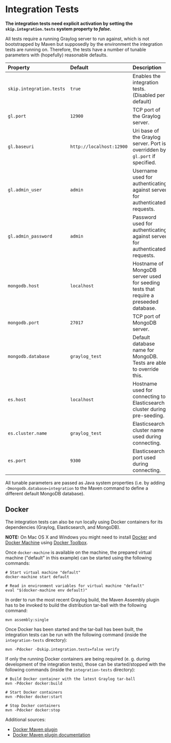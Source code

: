 # Integration Tests

__The integration tests need explicit activation by setting the ``skip.integration.tests`` system property to *false*.__

All tests require a running Graylog server to run against, which is not bootstrapped by Maven but supposedly
by the environment the integration tests are running on. Therefore, the tests have a number of tunable parameters
with (hopefully) reasonable defaults.

| Property                   | Default                    | Description                                                                          |
|:---------------------------|:---------------------------|:-------------------------------------------------------------------------------------|
| ``skip.integration.tests`` | ``true``                   | Enables the integration tests. (Disabled per default)                                |
| ``gl.port``                | ``12900``                  | TCP port of the Graylog server.                                                      |
| ``gl.baseuri``             | ``http://localhost:12900`` | Uri base of the Graylog server. Port is overridden by ``gl.port`` if specified.      |
| ``gl.admin_user``          | ``admin``                  | Username used for authenticating against server for authenticated requests.          |
| ``gl.admin_password``      | ``admin``                  | Password used for authenticating against server for authenticated requests.          |
| ``mongodb.host``           | ``localhost``              | Hostname of MongoDB server used for seeding tests that require a preseeded database. |
| ``mongodb.port``           | ``27017``                  | TCP port of MongoDB server.                                                          |
| ``mongodb.database``       | ``graylog_test``           | Default database name for MongoDB. Tests are able to override this.                  |
| ``es.host``                | ``localhost``              | Hostname used for connecting to Elasticsearch cluster during pre-seeding.            |
| ``es.cluster.name``        | ``graylog_test``           | Elasticsearch cluster name used during connecting.                                   |
| ``es.port``                | ``9300``                   | Elasticsearch port used during connecting.                                           |

All tunable parameters are passed as Java system properties (i.e. by adding ``-Dmongodb.database=integration`` to the
Maven command to define a different default MongoDB database).


## Docker

The integration tests can also be run locally using Docker containers for its dependencies (Graylog, Elasticsearch,
and MongoDB).

__NOTE:__ On Mac OS X and Windows you might need to install [Docker](https://www.docker.com/docker-engine) and
[Docker Machine](https://docs.docker.com/machine/) using [Docker Toolbox](https://www.docker.com/docker-toolbox).

Once `docker-machine` is available on the machine, the prepared virtual machine ("default" in this example) can be
started using the following commands:

    # Start virtual machine "default"
    docker-machine start default

    # Read in environment variables for virtual machine "default"
    eval "$(docker-machine env default)"


In order to run the most recent Graylog build, the Maven Assembly plugin has to be invoked to build the distribution
tar-ball with the following command:

    mvn assembly:single


Once Docker has been started and the tar-ball has been built, the integration tests can be run with the following
command (inside the `integration-tests` directory):

    mvn -Pdocker -Dskip.integration.tests=false verify


If only the running Docker containers are being required (e. g. during development of the integration tests), those can
be started/stopped with the following commands (inside the `integration-tests` directory):

    # Build Docker container with the latest Graylog tar-ball
    mvn -Pdocker docker:build

    # Start Docker containers
    mvn -Pdocker docker:start

    # Stop Docker containers
    mvn -Pdocker docker:stop


Additional sources:

* [Docker Maven plugin](https://github.com/rhuss/docker-maven-plugin)
* [Docker Maven plugin documentation](http://ro14nd.de/docker-maven-plugin/index.html)
